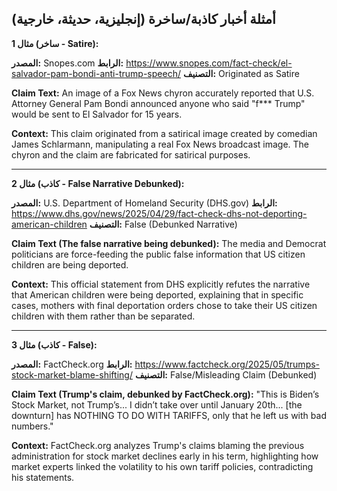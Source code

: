 ## أمثلة أخبار كاذبة/ساخرة (إنجليزية، حديثة، خارجية)

**مثال 1 (ساخر - Satire):**

**المصدر:** Snopes.com
**الرابط:** https://www.snopes.com/fact-check/el-salvador-pam-bondi-anti-trump-speech/
**التصنيف:** Originated as Satire

**Claim Text:** An image of a Fox News chyron accurately reported that U.S. Attorney General Pam Bondi announced anyone who said "f*** Trump" would be sent to El Salvador for 15 years.

**Context:** This claim originated from a satirical image created by comedian James Schlarmann, manipulating a real Fox News broadcast image. The chyron and the claim are fabricated for satirical purposes.

---

**مثال 2 (كاذب - False Narrative Debunked):**

**المصدر:** U.S. Department of Homeland Security (DHS.gov)
**الرابط:** https://www.dhs.gov/news/2025/04/29/fact-check-dhs-not-deporting-american-children
**التصنيف:** False (Debunked Narrative)

**Claim Text (The false narrative being debunked):** The media and Democrat politicians are force-feeding the public false information that US citizen children are being deported.

**Context:** This official statement from DHS explicitly refutes the narrative that American children were being deported, explaining that in specific cases, mothers with final deportation orders chose to take their US citizen children with them rather than be separated.

---

**مثال 3 (كاذب - False):**

**المصدر:** FactCheck.org
**الرابط:** https://www.factcheck.org/2025/05/trumps-stock-market-blame-shifting/
**التصنيف:** False/Misleading Claim (Debunked)

**Claim Text (Trump's claim, debunked by FactCheck.org):** "This is Biden’s Stock Market, not Trump’s... I didn’t take over until January 20th... [the downturn] has NOTHING TO DO WITH TARIFFS, only that he left us with bad numbers."

**Context:** FactCheck.org analyzes Trump's claims blaming the previous administration for stock market declines early in his term, highlighting how market experts linked the volatility to his own tariff policies, contradicting his statements.


